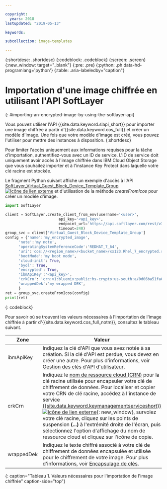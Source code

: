 ```yaml
---

copyright:
  years: 2018
lastupdated: "2019-05-13"

keywords:

subcollection: image-templates

---
```


{:shortdesc: .shortdesc}
{:codeblock: .codeblock}
{:screen: .screen}
{:new_window: target="_blank"}
{:pre: .pre}
{:python: .ph data-hd-programlang='python'}
{:table: .aria-labeledby="caption"}


# Importation d'une image chiffrée en utilisant l'API SoftLayer
{: #importing-an-encrypted-image-by-using-the-softlayer-api}

Vous pouvez utiliser l'API {{site.data.keyword.slapi_short}} pour importer une image chiffrée à partir d'{{site.data.keyword.cos_full}}
et créer un modèle d'image. Une fois que votre modèle d'image est créé, vous pouvez l'utiliser pour mettre des instances à disposition.
{:shortdesc}

Pour limiter l'accès uniquement aux informations requises pour la tâche d'importation, authentifiez-vous avec un ID de service. L'ID de service doit uniquement avoir accès à l'image chiffrée dans IBM Cloud Object Storage que vous souhaitez importer et à l'instance Key Protect dans laquelle votre clé racine est stockée.  

Le fragment Python suivant affiche un exemple d'accès à l'API
[SoftLayer_Virtual_Guest_Block_Device_Template_Group ![Icône de lien externe](../../icons/launch-glyph.svg "Icône de lien externe")](https://sldn.softlayer.com/reference/services/SoftLayer_Virtual_Guest_Block_Device_Template_Group/) et d'utilisation
de la méthode _createFromIcos_ pour créer un modèle d'image.

```python
import SoftLayer

client = SoftLayer.create_client_from_env(username='<user>',
                        api_key='<api_key>',
                        endpoint_url='https://api.softlayer.com/rest/v3',
                        timeout=240)
group_svc = client['Virtual_Guest_Block_Device_Template_Group']
config = {'name':'my_encrypted_image',
      'note':'my note',
      'operatingSystemReferenceCode':'REDHAT_7_64',
      'uri':'cos://<region_name>/<bucket_name>/xx123.Rhel_7_encrypted.raw',
      'bootMode':'my boot mode',
      'cloud-init': True,
      'byol': True,
      'encrypted': True,
      'ibmApiKey':'<api_key>',
      'crkCrn': 'crn:v1:bluemix:public:hs-crypto:us-south:a/0d06ba51fa0e431290956d1761da1b7b:5ef6cebe-26d7-4ef3-abdc-fb50f345780f:key:a9640391-aec5-4c86-8942-6e6c59bb40b5',
      'wrappedDek':'my wrapped DEK',
      }
ret = group_svc.createFromIcos(config)
print(ret)
```
{: codeblock}


Pour savoir où se trouvent les valeurs nécessaires à l'importation de l'image chiffrée à partir d'{{site.data.keyword.cos_full_notm}}, consultez le tableau suivant.

| Zone    | Valeur   |
| -------- | ------- |
| ibmApiKey | Indiquez la clé d'API que vous avez notée à sa création. Si la clé d'API est perdue, vous devez en créer une autre. Pour plus d'informations, voir [Gestion des clés d'API d'utilisateur](/docs/iam?topic=iam-userapikey#userapikey). |
| crkCrn | Indiquez le [nom de ressource cloud (CRN)](/docs/overview?topic=overview-crn) pour la clé racine utilisée pour encapsuler votre clé de chiffrement de données. Pour localiser et copier votre CRN de clé racine, accédez à l'instance de service [{{site.data.keyword.keymanagementserviceshort}} ![Icône de lien externe](../../icons/launch-glyph.svg "Icône de lien externe")](https://cloud.ibm.com/resources){: new_window}, survolez votre clé racine, cliquez sur les points de suspension **(...)** à l'extrémité droite de l'écran, puis sélectionnez l'option d'affichage du nom de ressource cloud et cliquez sur l'icône de copie. |
| wrappedDek | Indiquez le texte chiffré associé à votre clé de chiffrement de données encapsulée et utilisée pour le chiffrement de votre image. Pour plus d'informations, voir [Encapsulage de clés](/docs/services/key-protect?topic=key-protect-wrap-keys#wrap-keys). |
{: caption="Tableau 1. Valeurs nécessaires pour l'importation de l'image chiffrée" caption-side="top"}
